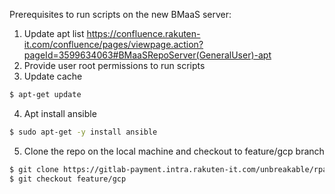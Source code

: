 Prerequisites to run scripts on the new BMaaS server:
1. Update apt list https://confluence.rakuten-it.com/confluence/pages/viewpage.action?pageId=3599634063#BMaaSRepoServer(GeneralUser)-apt
2. Provide user root permissions to run scripts
3. Update cache
```bash
$ apt-get update
```
4. Apt install ansible
```bash
$ sudo apt-get -y install ansible
```
5. Clone the repo on the local machine and checkout to feature/gcp branch  
```bash
$ git clone https://gitlab-payment.intra.rakuten-it.com/unbreakable/rpay-kong.git
$ git checkout feature/gcp
```